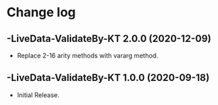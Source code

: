 # Change log

-LiveData-ValidateBy-KT 2.0.0 (2020-12-09)
--------------------------------

- Replace 2-16 arity methods with vararg method.

-LiveData-ValidateBy-KT 1.0.0 (2020-09-18)
--------------------------------

- Initial Release.